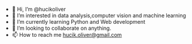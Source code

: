 - 👋 Hi, I’m @hucikoliver
- 👀 I’m interested in data analysis,computer vision and machine learning
- 🌱 I’m currently learning Python and Web development
- 💞️ I’m looking to collaborate on anything.
- 📫 How to reach me hucik.oliver@gmail.com 

<!---
hucikoliver/hucikoliver is a ✨ special ✨ repository because its `README.md` (this file) appears on your GitHub profile.
You can click the Preview link to take a look at your changes.
--->
